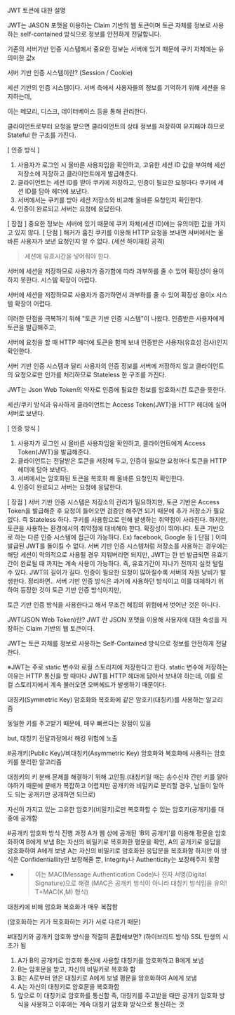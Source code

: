 JWT 토큰에 대한 설명

JWT는 JASON 포맷을 이용하는 Claim 기반의 웹 토큰이며 토큰 자체를 정보로 사용하는
self-contained 방식으로 정보를 안전하게 전달합니다.

기존의 서버기반 인증 시스템에서 중요한 정보는 서버에 있기 때문에 쿠키 자체에는 유의미한 값x

서버 기반 인증 시스템이란? (Session / Cookie)

세션 기반의 인증 시스템이다. 서버 측에서 사용자들의 정보를 기억하기 위해 세션을 유지하는데,

이는 메모리, 디스크, 데이터베이스 등을 통해 관리한다.

클라이언트로부터 요청을 받으면 클라이언트의 상태 정보를 저장하여 유지해야 하므로 Stateful 한 구조를 가진다.

[ 인증 방식 ]

1. 사용자가 로그인 시 올바른 사용자임을 확인하고, 고유한 세션 ID 값을 부여해 세션 저장소에 저장하고 클라이언트에게 발급해준다.
2. 클라이언트는 세션 ID를 받아 쿠키에 저장하고, 인증이 필요한 요청마다 쿠키에 세션 ID를 담아 헤더에 보낸다.
3. 서버에서는 쿠키를 받아 세션 저장소와 비교해 올바른 요청인지 확인한다.
4. 인증이 완료되고 서버는 요청에 응답한다.

[ 장점 ]
중요한 정보는 서버에 있기 때문에 쿠키 자체(세션 ID)에는 유의미한 값을 가지고 있지 않다.
[ 단점 ]
해커가 훔친 쿠키를 이용해 HTTP 요청을 보내면 서버에서는 올바른 사용자가 보낸 요청인지 알 수 없다. (세션 하이재킹 공격)

> 세션에 유효시간을 넣어줘야 한다.

서버에 세션을 저장하므로 사용자가 증가함에 따라 과부하를 줄 수 있어 확장성이 용이하지 못한다.
시스템 확장이 어렵다.

서버에 세션을 저장하므로 사용자가 증가하면서 과부하를 줄 수 있어 확장성 용이x
시스템 확장이 어렵다.


이러한 단점을 극복하기 위해 "토큰 기반 인증 시스템"이 나왔다. 인증받은 사용자에게 토큰을 발급해주고,


서버에 요청을 할 때 HTTP 헤더에 토큰을 함께 보내 인증받은 사용자(유효성 검사)인지 확인한다.

서버 기반 인증 시스템과 달리 사용자의 인증 정보를 서버에 저장하지 않고 클라이언트의 요청으로만 인가를 처리하므로 Stateless 한 구조를 가진다.

JWT는 Json Web Token의 약자로 인증에 필요한 정보를 암호화시킨 토큰을 뜻한다.

세션/쿠키 방식과 유사하게 클라이언트는 Access Token(JWT)을 HTTP 헤더에 실어 서버로 보낸다.

[ 인증 방식 ]

1. 사용자가 로그인 시 올바른 사용자임을 확인하고, 클라이언트에게 Access Token(JWT)을 발급해준다.
2. 클라이언트는 전달받은 토큰을 저장해 두고, 인증이 필요한 요청마다 토큰을 HTTP 헤더에 담아 보낸다.
3. 서버에서는 암호화된 토큰을 복호화 해 올바른 요청인지 확인한다.
4. 인증이 완료되고 서버는 요청에 응답한다.

[ 장점 ]
서버 기반 인증 시스템은 저장소의 관리가 필요하지만, 토큰 기반은 Access Token을 발급해준 후 요청이 들어오면 검증만 해주면 되기 때문에 추가 저장소가 필요 없다. 즉 Stateless 하다.
쿠키를 사용함으로 인해 발생하는 취약점이 사라진다. 하지만, 토큰을 사용하는 환경에서의 취약점에 대비해야 한다.
확장성이 뛰어나다. 토큰 기반으로 하는 다른 인증 시스템에 접근이 가능하다. Ex) facebook, Google 등
[ 단점 ]
이미 발급된 JWT를 돌이킬 수 없다. 서버 기반 인증 시스템처럼 저장소를 사용하는 경우에는 해당 세션이 악의적으로 사용될 경우 지워버리면 되지만, JWT는 한 번 발급되면 유효기간이 완료될 때 까지는 계속 사용이 가능하다.
즉, 유효기간이 지나기 전까지 실컷 털릴 수 있다.
JWT의 길이가 길다. 인증이 필요한 요청이 많아질수록 서버의 자원 낭비가 발생한다.
정리하면..
서버 기반 인증 방식은 과거에 사용하던 방식이고 이를 대체하기 위하여 등장한 것이 토큰 기반 인증 방식이지만,

토큰 기반 인증 방식을 사용한다고 해서 무조건 해킹의 위험에서 벗어난 것은 아니다.

JWT(JSON Web Token)란?
JWT 란 JSON 포맷을 이용해 사용자에 대한 속성을 저장하는 Claim 기반의 웹 토큰이다.

JWT는 토큰 자체를 정보로 사용하는 Self-Contained 방식으로 정보를 안전하게 전달한다.

※JWT는 주로 static 변수와 로컬 스토리지에 저장한다고 한다. static 변수에 저장하는 이유는 HTTP 통신을 할 때마다 JWT를 HTTP 헤더에 담아서 보내야 하는데, 이를 로컬 스토리지에서 계속 불러오면 오버헤드가 발생하기 때문이다.




대칭키(Symmetric Key)
암호화와 복호화에 같은 암호키(대칭키)를 사용하는 알고리즘

동일한 키를 주고받기 때문에, 매우 빠르다는 장점이 있음

but, 대칭키 전달과정에서 해킹 위험에 노출

#공개키(Public Key)/비대칭키(Asymmetric Key)
암호화와 복호화에 사용하는 암호키를 분리한 알고리즘

대칭키의 키 분배 문제를 해결하기 위해 고안됨.(대칭키일 때는 송수신자 간만 키를 알아야하기 때문에 분배가 복잡하고 어렵지만 공개키와 비밀키로 분리할 경우, 남들이 알아도 되는 공개키만 공개하면 되므로)

자신이 가지고 있는 고유한 암호키(비밀키)로만 복호화할 수 있는 암호키(공개키)를 대중에 공개함

#공개키 암호화 방식 진행 과정
A가 웹 상에 공개된 'B의 공개키'를 이용해 평문을 암호화하여 B에게 보냄
B는 자신의 비밀키로 복호화한 평문을 확인, A의 공개키로 응답을 암호화하여 A에개 보냄
A는 자신의 비밀키로 암호화된 응답문을 복호화함
하지만 이 방식은 Confidentiallity만 보장해줄 뿐, Integrity나 Authenticity는 보장해주지 못함

- > 이는 MAC(Message Authentication Code)나 전자 서명(Digital Signature)으로 해결 (MAC은 공개키 방식이 아니라 대칭키 방식임을 유의! T=MAC(K,M) 형식)

대칭키에 비해 암호화 복호화가 매우 복잡함

(암호화하는 키가 복호화하는 키가 서로 다르기 때문)

#대칭키와 공개키 암호화 방식을 적절히 혼합해보면? (하이브리드 방식)
SSL 탄생의 시초가 됨

1. A가 B의 공개키로 암호화 통신에 사용할 대칭키를 암호화하고 B에게 보냄
2. B는 암호문을 받고, 자신의 비밀키로 복호화 함
3. B는 A로부터 얻은 대칭키로 A에게 보낼 평문을 암호화하여 A에게 보냄
4. A는 자신의 대칭키로 암호문을 복호화함
5. 앞으로 이 대칭키로 암호화를 통신함
즉, 대칭키를 주고받을 때만 공개키 암호화 방식을 사용하고 이후에는 계속 대칭키 암호화 방식으로 통신하는 것